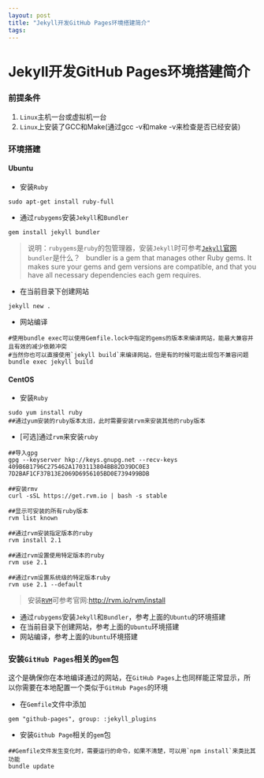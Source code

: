 ```yaml
---
layout: post
title: "Jekyll开发GitHub Pages环境搭建简介"
tags:
---
```


Jekyll开发GitHub Pages环境搭建简介
=====

### 前提条件
1. `Linux`主机一台或虚拟机一台
2. `Linux`上安装了GCC和Make(通过gcc -v和make -v来检查是否已经安装)

### 环境搭建

#### Ubuntu
+ 安装`Ruby`

```shell
sudo apt-get install ruby-full
```

+ 通过`rubygems`安装`Jekyll`和`Bundler`

```shell
gem install jekyll bundler
```
> 说明：`rubygems`是`ruby`的包管理器，安装`Jekyll`时可参考[`Jekyll`官网](https://jekyllrb.com/docs/installation/)  
> `bundler`是什么？  
> bundler is a gem that manages other Ruby gems. It makes sure your gems and gem versions are compatible, and that you have all necessary dependencies each gem requires.

+ 在当前目录下创建网站

```shell
jekyll new .
```

+ 网站编译

```shell
#使用bundle exec可以使用Gemfile.lock中指定的gems的版本来编译网站，能最大兼容并且有效的减少依赖冲突
#当然你也可以直接使用`jekyll build`来编译网站，但是有的时候可能出现包不兼容问题
bundle exec jekyll build
```

#### CentOS
+ 安装`Ruby`

```shell
sudo yum install ruby
##通过yum安装的ruby版本太旧，此时需要安装rvm来安装其他的ruby版本
```

+ [可选]通过`rvm`来安装`ruby`  

```shell
##导入gpg
gpg --keyserver hkp://keys.gnupg.net --recv-keys 409B6B1796C275462A1703113804BB82D39DC0E3 7D2BAF1CF37B13E2069D6956105BD0E739499BDB

##安装rmv
curl -sSL https://get.rvm.io | bash -s stable

##显示可安装的所有ruby版本
rvm list known

##通过rvm安装指定版本的ruby
rvm install 2.1

##通过rvm设置使用特定版本的ruby
rvm use 2.1

##通过rvm设置系统级的特定版本ruby
rvm use 2.1 --default   
```
> 安装[`RVM`](http://rvm.io/rvm/install)可参考官网:http://rvm.io/rvm/install

+ 通过`rubygems`安装`Jekyll`和`Bundler`，参考上面的`Ubuntu`的环境搭建
+ 在当前目录下创建网站，参考上面的`Ubuntu`环境搭建
+ 网站编译，参考上面的`Ubuntu`环境搭建

### 安装`GitHub Pages`相关的`gem`包
这个是确保你在本地编译通过的网站，在`GitHub Pages`上也同样能正常显示，所以你需要在本地配置一个类似于`GitHub Pages`的环境
+ 在`Gemfile`文件中添加

```shell
gem "github-pages", group: :jekyll_plugins
```

+ 安装`Github Page`相关的`gem`包

```shell
##Gemfile文件发生变化时，需要运行的命令，如果不清楚，可以用`npm install`来类比其功能
bundle update
```

